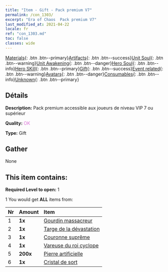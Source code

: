 ```yaml
---
title: "Item - Gift - Pack premium V7"
permalink: /con_1303/
excerpt: "Era of Chaos  Pack premium V7"
last_modified_at: 2021-04-22
locale: fr
ref: "con_1303.md"
toc: false
classes: wide
---
```

 [Materials](/ItemsFR/){: .btn .btn--primary}[Artifacts](/ItemsFR/Artifacts/){: .btn .btn--success}[Unit Soul](/ItemsFR/UnitSoul/){: .btn .btn--warning}[Unit Awakening](/ItemsFR/UnitAwakening/){: .btn .btn--danger}[Hero Soul](/ItemsFR/HeroSoul/){: .btn .btn--info}[Hero SKill](/ItemsFR/HeroSkill/){: .btn .btn--primary}[Gift](/ItemsFR/Gift/){: .btn .btn--success}[Event related](/ItemsFR/Events/){: .btn .btn--warning}[Avatars](/ItemsFR/Avatars/){: .btn .btn--danger}[Consumables](/ItemsFR/Consumables/){: .btn .btn--info}[Unknown](/ItemsFR/Unknown/){: .btn .btn--primary}

## Détails
 **Description:** Pack premium accessible aux joueurs de niveau VIP 7 ou supérieur

 **Quality:** <span style="color: #DA70D6">OK</span>

 **Type:** Gift

## Gather

  None

## This item contains:

 **Required Level to open:** 1

 1 You would get **ALL** items  from:

  | Nr | Amount |     Item    |
  |:---|:-------|:------------|
  | 1 |  **1x** | [Gourdin massacreur](/fr/Items/art_125/) |  | 
  | 2 |  **1x** | [Targe de la dévastation](/fr/Items/art_126/) |  | 
  | 3 |  **1x** | [Couronne suprême](/fr/Items/art_127/) |  | 
  | 4 |  **1x** | [Vareuse du roi cyclope](/fr/Items/art_128/) |  | 
  | 5 |  **200x** | [Pierre artificielle](/fr/Items/art_188/) |  | 
  | 6 |  **1x** | [Cristal de sort](/fr/Items/art_189/) |  | 
